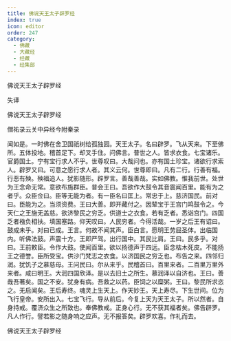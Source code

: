 ```yaml
---
title: 佛说天王太子辟罗经
index: true
icon: editor
order: 247
category:
  - 佛藏
  - 大藏经
  - 经藏
  - 经集部
---
```


  佛说天王太子辟罗经  

失译  

佛说天王太子辟罗经  

僧祐录云关中异经今附秦录  

闻如是。一时佛在舍卫国祇树给孤独园。天王太子。名曰辟罗。飞从天来。下至佛所。五体投地。稽首足下。却叉手住。问佛言。普世之人。皆求衣食。七宝诸乐。官爵国土。宁有宝行求人不乎。世尊叹曰。大哉问也。亦有国土珍宝。诸欲行求索人。辟罗又曰。可意之愿行求人者。其义云何。世尊即曰。凡有二行。行善有福。行恶有殃。殃福追人。犹影随形。辟罗言。善哉善哉。实如佛教。惟我前世。处世为王念命无常。意欲布施群臣。普会王曰。吾欲作大鼓令其音震闻百里。能有为之者乎。众臣佥曰。臣等无能为者。有一臣名曰匡上。常忠于上。慈济国民。前对曰。臣能为之。当须资费。王曰大善。即开藏付之。因辇宝于王宫门鸣鼓令之。今天仁之王施无盖慈。欲济黎民之穷乏。供道士之衣食。若有乏者。悉诣宫门。四国乏者襁负相扶。填国塞路。仰天叹曰。人民穷者。今得活哉。一岁之后王有诏曰。鼓成未乎。对曰已成。王言。何故不闻其声。臣白言。愿明王劳屈圣体。出临国内。听佛法鼓。声震十方。王即严驾。出行国中。其民比肩。王曰。民多乎。对曰。王前敕臣。令作大鼓。使闻百里。欲以扬德声于四远。臣念枯木死皮。不能扬王之德誉。臣所受宝。供沙门梵志之衣食。以济国民之穷乏也。布告之来。四邻归润。犹饥子之慕慈母。王问民曰。尔从来乎。民稽首曰。百里来者。二百里万里外来者。咸曰明王。大润四国欣泽。是以去旧土之所生。慕润泽以自济也。王曰。善哉吾著矣。国之不安。犹身有病。吾救之以药。臣饲之以糜粥。王曰。黎民所求恣之。无启闻矣。王后寿终。魂灵上生天上。作天妙王。天上寿尽。下生世间。位为飞行皇帝。安所出入。七宝飞行。导从前后。今复上天为天王太子。所以然者。自身持戒。覆济众生之所致也。奉佛教戒。正身心行。无不获其福者矣。佛告辟罗。凡人作行。譬若影之随身响之应声。无不报答矣。辟罗欢喜。作礼而去。  

佛说天王太子辟罗经  
